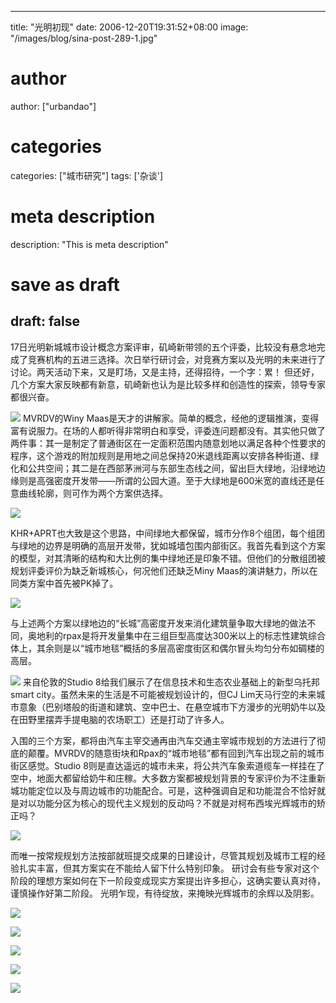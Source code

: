 
---
title: "光明初现"
date: 2006-12-20T19:31:52+08:00
image: "/images/blog/sina-post-289-1.jpg"
# author
author: ["urbandao"]
# categories
categories: ["城市研究"]
tags: ['杂谈']
# meta description
description: "This is meta description"
# save as draft
draft: false
---

17日光明新城城市设计概念方案评审，矶崎新带领的五个评委，比较没有悬念地完成了竞赛机构的五进三选择。次日举行研讨会，对竞赛方案以及光明的未来进行了讨论。两天活动下来，又是盯场，又是主持，还得招待，一个字：累！
但还好，几个方案大家反映都有新意，矶崎新也认为是比较多样和创造性的探索，领导专家都很兴奋。

![](/images/blog/sina-post-289-1.jpg)
MVRDV的Winy
Maas是天才的讲解家。简单的概念，经他的逻辑推演，变得富有说服力。在场的人都听得非常明白和享受，评委连问题都没有。其实他只做了两件事：其一是制定了普通街区在一定面积范围内随意划地以满足各种个性要求的程序，这个游戏的附加规则是用地之间总保持20米退线距离以安排各种街道、绿化和公共空间；其二是在西部茅洲河与东部生态线之间，留出巨大绿地，沿绿地边缘则是高强密度开发带——所谓的公园大道。至于大绿地是600米宽的直线还是任意曲线轮廓，则可作为两个方案供选择。

![](/images/blog/sina-post-289-2.jpg)

KHR+APRT也大致是这个思路，中间绿地大都保留，城市分作8个组团，每个组团与绿地的边界是明确的高层开发带，犹如城墙包围内部街区。我首先看到这个方案的模型，对其清晰的结构和大比例的集中绿地还是印象不错。但他们的分散组团被规划评委评价为缺乏新城核心，何况他们还缺乏Miny
Maas的演讲魅力，所以在同类方案中首先被PK掉了。

![](/images/blog/sina-post-289-3.jpg)

与上述两个方案以绿地边的“长城”高密度开发来消化建筑量争取大绿地的做法不同，奥地利的rpax是将开发量集中在三组巨型高度达300米以上的标志性建筑综合体上，其余则是以“城市地毯”概括的多层高密度街区和偶尔冒头均匀分布如碉楼的高层。

![](/images/blog/sina-post-289-4.jpg)
来自伦敦的Studio 8给我们展示了在信息技术和生态农业基础上的新型乌托邦smart
city。虽然未来的生活是不可能被规划设计的，但CJ
Lim天马行空的未来城市意象（巴别塔般的街道和建筑、空中巴士、在悬空城市下方漫步的光明奶牛以及在田野里摆弄手提电脑的农场职工）还是打动了许多人。

入围的三个方案，都将由汽车主宰交通再由汽车交通主宰城市规划的方法进行了彻底的颠覆。MVRDV的随意街块和Rpax的“城市地毯”都有回到汽车出现之前的城市街区感觉。Studio
8则是直达遥远的城市未来，将公共汽车象索道缆车一样挂在了空中，地面大都留给奶牛和庄稼。大多数方案都被规划背景的专家评价为不注重新城功能定位以及与周边城市的功能配合。可是，这种强调自足和功能混合不恰好就是对以功能分区为核心的现代主义规划的反动吗？不就是对柯布西埃光辉城市的矫正吗？

![](/images/blog/sina-post-289-5.jpg)

而唯一按常规规划方法按部就班提交成果的日建设计，尽管其规划及城市工程的经验扎实丰富，但其方案实在不能给人留下什么特别印象。
研讨会有些专家对这个阶段的理想方案如何在下一阶段变成现实方案提出许多担心，这确实要认真对待，谨慎操作好第二阶段。
光明乍现，有待绽放，来掩映光辉城市的余辉以及阴影。

![](/images/blog/sina-post-289-6.jpg)

![](/images/blog/sina-post-289-7.jpg)

![](/images/blog/sina-post-289-8.jpg)

![](/images/blog/sina-post-289-9.jpg)

![](/images/blog/sina-post-289-10.jpg)
